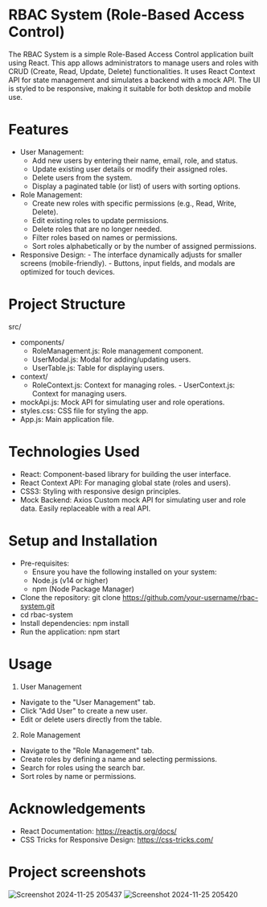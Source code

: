# RBAC System (Role-Based Access Control)
The RBAC System is a simple Role-Based Access Control application built using React. This app allows administrators to manage users and roles with CRUD (Create, Read, Update, Delete) functionalities. It uses React Context API for state management and simulates a backend with a mock API. The UI is styled to be responsive, making it suitable for both desktop and mobile use.

# Features
  - User Management:
      - Add new users by entering their name, email, role, and status.
      - Update existing user details or modify their assigned roles.
      - Delete users from the system.
      - Display a paginated table (or list) of users with sorting options.
  - Role Management:
       - Create new roles with specific permissions (e.g., Read, Write, Delete).
       - Edit existing roles to update permissions.
       - Delete roles that are no longer needed.
       - Filter roles based on names or permissions.
       - Sort roles alphabetically or by the number of assigned permissions.
- Responsive Design:
      - The interface dynamically adjusts for smaller screens (mobile-friendly).
      - Buttons, input fields, and modals are optimized for touch devices.

# Project Structure
src/
- components/
    - RoleManagement.js: Role management component.
     - UserModal.js: Modal for adding/updating users.
     - UserTable.js: Table for displaying users.
- context/
     - RoleContext.js: Context for managing roles.
      - UserContext.js: Context for managing users.
- mockApi.js: Mock API for simulating user and role operations.
- styles.css: CSS file for styling the app.
- App.js: Main application file.

# Technologies Used
- React: Component-based library for building the user interface.
- React Context API: For managing global state (roles and users).
- CSS3: Styling with responsive design principles.
- Mock Backend:
Axios
Custom mock API for simulating user and role data.
Easily replaceable with a real API.

# Setup and Installation
- Pre-requisites:
   - Ensure you have the following installed on your system:
   - Node.js (v14 or higher)
   - npm (Node Package Manager)
- Clone the repository:
git clone https://github.com/your-username/rbac-system.git
- cd rbac-system
- Install dependencies:
npm install
- Run the application:
npm start

# Usage
1. User Management
- Navigate to the "User Management" tab.
- Click "Add User" to create a new user.
- Edit or delete users directly from the table.
2. Role Management
- Navigate to the "Role Management" tab.
- Create roles by defining a name and selecting permissions.
- Search for roles using the search bar.
- Sort roles by name or permissions.

# Acknowledgements
- React Documentation: https://reactjs.org/docs/
- CSS Tricks for Responsive Design: https://css-tricks.com/

# Project screenshots

![Screenshot 2024-11-25 205437](https://github.com/user-attachments/assets/4e776df4-321e-40ab-b07b-728e76e9e75a)
![Screenshot 2024-11-25 205420](https://github.com/user-attachments/assets/537db262-762f-4372-a3f9-d6f998f2ecac)


